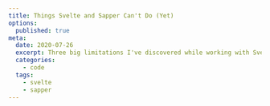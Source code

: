 ```yaml
---
title: Things Svelte and Sapper Can't Do (Yet)
options:
  published: true
meta:
  date: 2020-07-26
  excerpt: Three big limitations I've discovered while working with Svelte and Sapper
  categories:
    - code
  tags:
    - svelte
    - sapper
---
```


<!-- [Last month](/blog/a-deep-dive-into-sapper) I wrote about testing Svelte and Sapper to learn about their intricacies and limitations before trying to change my blog framework. I decided I'd explored enough to attempt a refactor and I found a few features that couldn't easily be replicated or done at all.

## A .svelte file cannot export multiple components

The first problem I uncovered is a limitation within the Svelte framework. I found a workaround, but it was much, much more verbose.

On my Gatsby blog I use [MDX](https://mdxjs.com/) to replace markdown elements with React components. Sapper has an equivalent tool, [MDsveX](https://mdsvex.com/). The configuration for both is similar — they need to import components and create an object that maps them to HTML elements.

``` javascript
// react
import { H1, H2, H3, H4, H5, H6 } from "../markdown/headings/index.js"

const components = {
  h1: H1,
  h2: H2,
  h3: H3,
  h4: H4,
  h5: H5,
  h6: H6
}

<MDXProvider components={components}>...</MDXProvider>

// svelte
<script context="module">
  import { h1, h2, h3, h4, h5, h6 } from './headings/index.js'
  export { h1, h2, h3, h4, h5, h6 }
</script>
```

My goal is to replace each heading tag with a page link component. The component is build by taking the text content of the title and transforming it into a hash link. The hash is added as an `id` to the heading and then wrapped in an `<a>` tag that links back to the hash. This basically replicates the functionality of [remark's autolink headers](https://github.com/remarkjs/remark-autolink-headings) plugin.

### MDX Headings in Gatsby

The React way to build this component pretty straightforward. Because I still need to generate 6 different headings I made a generic `<Heading />` component that could accept a prop telling it which `h` tag to render. I'll explain more about the `slugify` function further down.

```javascript
const Heading = (props) => {

  import { slugify } from 'helpers'
  
  const hashUrl = slugify(props.children)
  const Level = `h${props.h}`

  return (
    <Level 
      id={hashUrl}
      className='heading'
    >
      <a href={`#${hashUrl}`}>
        {props.children}
      </a>
    </Level>
  )
}
```

Then, in an index file, I was able to use the `<Heading />` component to compose six new components, one for each of the HTML headings.

```javascript
import Heading from './heading'

const H1 = props => <Heading h="1">{props.children}</Heading>
const H2 = props => <Heading h="2">{props.children}</Heading>
const H3 = props => <Heading h="3">{props.children}</Heading>
const H4 = props => <Heading h="4">{props.children}</Heading>
const H5 = props => <Heading h="5">{props.children}</Heading>
const H6 = props => <Heading h="6">{props.children}</Heading>

export { H1, H2, H3, H4, H5, H6 }
```

My directory structure looked like this.

```text
└─ headings/
  ├─ heading.js // the generic component
  └─ index.js // export of composed h1-h6
```

I want to emphasize that React is creating and exporting six unique components in a single `index.js` file.

### MDsveX Headings in Sapper

There are a few big differences with building this component in Svelte. Ignore the `getText` function for now, I'll elaborate on that later.

```svelte
<script>
  export let h
  import { slugify } from 'helpers'
  
  let id
  let hashLink
  const getText = node => {
    id = slugify(node.text)
    hashLink = `#${id}`
  }
</script>

{#if h === '1'}
	<h1 id={id}><a use:getText href={hashLink}><slot/></a></h1>
{:else if h === '2'}
	<h2 id={id}><a use:getText href={hashLink}><slot/></a></h2>
{:else if h === '3'}
	<h3 id={id}><a use:getText href={hashLink}><slot/></a></h3>
{:else if h === '4'}
	<h4 id={id}><a use:getText href={hashLink}><slot/></a></h4>
{:else if h === '5'}
	<h5 id={id}><a use:getText href={hashLink}><slot/></a></h5>
{:else if h === '6'}
	<h6 id={id}><a use:getText href={hashLink}><slot/></a></h6>
{/if}
```

The first is that Svetle doesn't seem to have the ability to use strings to dynamically choose html tags. Maybe this is possible with [<svelte:component>](https://svelte.dev/docs#svelte_component), but I could only get this to work with other custom components and not html tags. The good news is that the Svelte community is aware of this, and at the time of writing this post there is an [open proposal](https://github.com/sveltejs/svelte/issues/2324) to implement a fix. For now I went with one of the easier fixes suggested in the GitHub issue and added a series of `if else` statements.

The second issue lies in trying to replicate the `index.js` file that exports six heading components.

```javascript
import h1 from './h1.svelte'
import h2 from './h2.svelte'
import h3 from './h3.svelte'
import h4 from './h4.svelte'
import h5 from './h5.svelte'
import h6 from './h6.svelte'

export { h1, h2, h3, h4, h5, h6 }
```

Svelte components can be imported and exported using ES6 syntax, but only one component can be created per `.svelte` file. Rather than naming a component and exporting it manually, Svelte will use the file name to automatically determine a component's named and how it is exported.

```svelte
<script>
  import Heading from './heading.svelte'
</script>

<Heading h='1'><slot/></Heading>
```

An index file that exports six headings is still possible, but the directory structure is a lot messier than with React.

```text
└─ headings/
  ├─ h1.svelte // composed component
  ├─ h2.svelte
  ├─ h3.svelte
  ├─ h4.svelte
  ├─ h5.svelte
  ├─ h6.svelte
  ├─ heading.svelte // the generic component
  └─ index.js // export of imported h1-h6
```

## Sapper's router doesn't work with hash links

As with React, there is no officially supported Svelte router, only community favorites that most projects use. As far as I know Sapper doesn't use any one specific router package. Instead, it has a series of helper functions that handle internal navigation.

Sapper's routing strategy, however, does currently contain a pretty big bug. Clicking on `<a>` tags that point to hash links will trigger a navigation to a new page rather than scroll to an id on the same page. A link on the `www.site.com/example` page that looks like `<a href='#test'>test</a>` _should_ scroll the page to an element with `id='test'` and change the url to `www.site.com/example#test`. This link will mistakenly navigate the app to `www.site.com/#test`, and likely end up rendering a 404 page.

### This is a known bug

The Sapper team is aware of this bug with [one](https://github.com/sveltejs/sapper/issues/331) or [two](https://github.com/sveltejs/sapper/issues/904) issues already filed about it. I looked into the issue but couldn't figure out a fix since both the [`handle_click`](https://github.com/sveltejs/sapper/blob/ca3645768597035b08e9d0e025cabd062180184a/runtime/src/app/start/index.ts#L76) and [`navigate`](https://github.com/sveltejs/sapper/blob/9e5a140c9658c3c01d00f2fd8a20d25f6f752f42/runtime/src/app/app.ts#L163) functions seem to have short circuits for when the urls contain hashes. Sapper's [`goto`](https://github.com/sveltejs/sapper/blob/ca034d0857379491831fc78ba974c411f5173be3/runtime/src/app/goto/index.ts) function doesn't appear to have any way to know about a hash link, so maybe that's the issue?

### There IS a temporary fix

There is [a workaround](https://github.com/sveltejs/sapper/issues/904#issuecomment-540536561) for this bug.

```svelte
<script>
  import { onMount } from 'svelte'

  onMount( () => {
    document.querySelectorAll('a').forEach(a => {
      if (!a.hash||!document.querySelectorAll(a.hash).length) {
        return
      }
      a.href = window.location + a.hash
    })
  })
</script>
```

I am a strong proponent that all sites should work without JavaScript, so I don't love that this fix relies on the clientside `onMount` lifecycle hook. On the other hand, if a user has all scripts blocked from running then Sapper won't be able to rehydrate in the first place. This means Sapper's router won't take over navigation and all links should keep their default browser behavior, so this is a non-issue. Still, this code takes a second to run after the component mounts and the links still momentarily don't work. Also depending on the CSS this could lead to some style flashes as `href` shuffle around.

## Components don't have programmatic access to their children

Time to circle back to the `slugify` and `getText` functions I mentioned earlier.

The HTML that MDX or MDsveX would replace looks like this:

```html
<h1>The sun is shining, but the ice is slippery.</h1>
```

The goal is to transform the markup into something that looks like this:

```html
<h1 id="the-sun-is-shining-but-the-ice-is-slippery">
  <a href="#the-sun-is-shining-but-the-ice-is-slippery">
    The sun is shining, but the ice is slippery.
  </a>
</h1>
```

In the React version of the Heading component the `id` and `href` attributes are derived by running the child text of the component through a function that will make them viable hash links.

```javascript
const Heading = (props) => {

  import { slugify } from 'helpers'
  const hashUrl = slugify(props.children)

  return (
    <h1 
      id={hashUrl}
      className='heading'
    >
      <a href={`#${hashUrl}`}>
        {props.children}
      </a>
    </h1>
  )
}
```

This works because `props.children` can be accessed and manipulated like any other React prop. Svelte's API works differently, providing the `<slot />` component as a way to render child content.

```svelte
<script>
  import { slugify } from 'helpers'
  let id
  let hashLink
  const getText = node => {
    id = slugify(node.text)
    hashLink = `#${id}`
  }
</script>

<h1 id={id}><a use:getText href={hashLink}><slot/></a></h1>
```

`props.children` and `<slot />` are similar but have one major difference. React has access to the child content and can transform it during run time before render. Svelte needs to know about child content at compile time, and can't know about children until after they are rendered.

The only way I found to get the child content to pass to the `slugify` function was to query it from the DOM _after_ render. Svelte does have [`use:action` binding](https://svelte.dev/docs#use_action), which makes it very easy to run a function as soon as an element is created. There are two big downsides to this. First, this leads to the flash of no-link styles I mentioned earlier. A component is created, then once the page is loaded enough to fire a DOM query the hash link is generated and appended. The second is that since this relies on direct DOM manipulation, this function won't fire if a user doesn't allow Javascript. This is a bummer since hash links navigation is something that browsers support natively and definitely shouldn't require Javascript.

### There is an open Pull Request that will fix this

Some good news about this missing feature is that there is currently an [open pull request](https://github.com/sveltejs/svelte/pull/4604) to add a `$$slots` prop. This will work similarly to the existing [`$$props`](https://svelte.dev/docs#Attributes_and_props) value. It is hard to say if this would solve my exact problem since it isn't implemented yet, but any programmatic access to the child content should work better than having to query text after it renders. The bad news is that this feature doesn't currently appear on [Svelte's roadmap](https://github.com/sveltejs/svelte/projects/1) so it's hard to say when exactly it might land.

## Dealbreakers?

So, do these handful of "missing" features mean I don't recommend trying Svelte?

No, Svelte is still a great framework that has enough features to do most things. Since it is a little younger than some other frameworks and doesn't have a massive corporation behind it, it may not have features for a handful of fairly specific scenarios, yet.

This does, unfortunately, mean that I won't currently be moving my blog from Gatsby to Sapper. I plan on giving this another shot when Sapper does a full 1.0 release. This should give Svelte time to release more features and give me time to refactor some of my React code to make it more portable. I'm also in the early planning stages of another web app and I'm still considering using Svelte and Sapper to build it. Like I said, Svelte is great, it just isn't not a great fit for my blog right now.

I've also only been working with Svelte for a few months, and it is entirely possible that these things _are_ doable and I just haven't discovered how. If that's the case I would absolutely love to be told I'm wrong, let me know [@ryanfiller_](https://twitter.com/ryanfiller_) on Twitter and I'll update this article with the fix. -->

